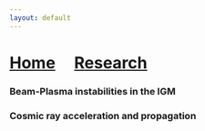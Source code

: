 ```yaml
---
layout: default
---
```

# [Home](./index.html)  &nbsp; &nbsp;  [Research](./Research.html)


### Beam-Plasma instabilities in the IGM 



### Cosmic ray acceleration and propagation


